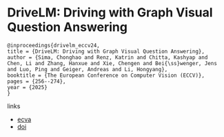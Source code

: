 # DriveLM: Driving with Graph Visual Question Answering

```
@inproceedings{drivelm_eccv24,
title = {DriveLM: Driving with Graph Visual Question Answering},
author = {Sima, Chonghao and Renz, Katrin and Chitta, Kashyap and Chen, Li and Zhang, Hanxue and Xie, Chengen and Bei{\ss}wenger, Jens and Luo, Ping and Geiger, Andreas and Li, Hongyang},
booktitle = {The European Conference on Computer Vision (ECCV)},
pages = {256--274},
year = {2025}
}
```

links
- [ecva](https://www.ecva.net/papers/eccv_2024/papers_ECCV/html/6870_ECCV_2024_paper.php)
- [doi](https://link.springer.com/chapter/10.1007/978-3-031-72943-0_15)
